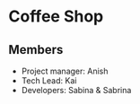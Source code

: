 ﻿# Coffee Shop

## Members

- Project manager: Anish
- Tech Lead: Kai
- Developers: Sabina & Sabrina
